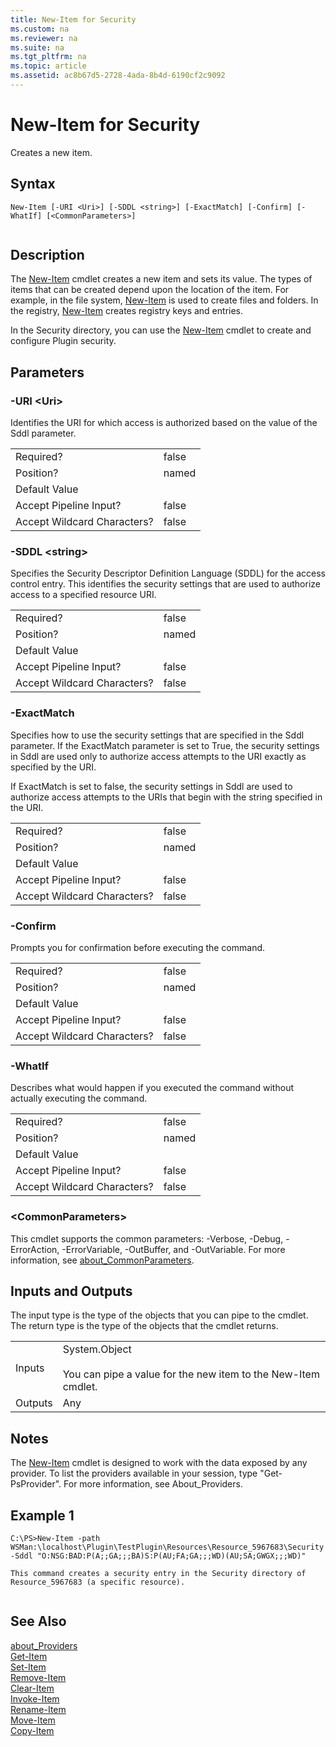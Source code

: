 ```yaml
---
title: New-Item for Security
ms.custom: na
ms.reviewer: na
ms.suite: na
ms.tgt_pltfrm: na
ms.topic: article
ms.assetid: ac8b67d5-2728-4ada-8b4d-6190cf2c9092
---
```

# New-Item for Security
Creates a new item.  
  
## Syntax  
  
```  
New-Item [-URI <Uri>] [-SDDL <string>] [-ExactMatch] [-Confirm] [-WhatIf] [<CommonParameters>]  
  
```  
  
## Description  
 The [New-Item](New-Item.md) cmdlet creates a new item and sets its value. The types of items that can be created depend upon the location of the item. For example, in the file system, [New-Item](New-Item.md) is used to create files and folders. In the registry, [New-Item](New-Item.md) creates registry keys and entries.  
  
 In the Security directory, you can use the [New-Item](New-Item.md) cmdlet to create and configure Plugin security.  
  
## Parameters  
  
### \-URI \<Uri\>  
 Identifies the URI for which access is authorized based on the value of the Sddl parameter.  
  
|||  
|-|-|  
|Required?|false|  
|Position?|named|  
|Default Value||  
|Accept Pipeline Input?|false|  
|Accept Wildcard Characters?|false|  
  
### \-SDDL \<string\>  
 Specifies the Security Descriptor Definition Language \(SDDL\) for the access control entry. This identifies the security settings that are used to authorize access to a specified resource URI.  
  
|||  
|-|-|  
|Required?|false|  
|Position?|named|  
|Default Value||  
|Accept Pipeline Input?|false|  
|Accept Wildcard Characters?|false|  
  
### \-ExactMatch  
 Specifies how to use the security settings that are specified in the Sddl parameter. If the ExactMatch parameter is set to True, the security settings in Sddl are used only to authorize access attempts to the URI exactly as specified by the URI.  
  
 If ExactMatch is set to false, the security settings in Sddl are used to authorize access attempts to the URIs that begin with the string specified in the URI.  
  
|||  
|-|-|  
|Required?|false|  
|Position?|named|  
|Default Value||  
|Accept Pipeline Input?|false|  
|Accept Wildcard Characters?|false|  
  
### \-Confirm  
 Prompts you for confirmation before executing the command.  
  
|||  
|-|-|  
|Required?|false|  
|Position?|named|  
|Default Value||  
|Accept Pipeline Input?|false|  
|Accept Wildcard Characters?|false|  
  
### \-WhatIf  
 Describes what would happen if you executed the command without actually executing the command.  
  
|||  
|-|-|  
|Required?|false|  
|Position?|named|  
|Default Value||  
|Accept Pipeline Input?|false|  
|Accept Wildcard Characters?|false|  
  
### \<CommonParameters\>  
 This cmdlet supports the common parameters: \-Verbose, \-Debug, \-ErrorAction, \-ErrorVariable, \-OutBuffer, and \-OutVariable. For more information, see [about\_CommonParameters](assetId:///cd121ee6-f6a8-4aa6-8f89-94edcedb6780).  
  
## Inputs and Outputs  
 The input type is the type of the objects that you can pipe to the cmdlet. The return type is the type of the objects that the cmdlet returns.  
  
|||  
|-|-|  
|Inputs|System.Object<br /><br /> You can pipe a value for the new item to the New\-Item cmdlet.|  
|Outputs|Any|  
  
## Notes  
 The [New-Item](New-Item.md) cmdlet is designed to work with the data exposed by any provider. To list the providers available in your session, type "Get\-PsProvider". For more information, see About\_Providers.  
  
## Example 1  
  
```  
C:\PS>New-Item -path WSMan:\localhost\Plugin\TestPlugin\Resources\Resource_5967683\Security -Sddl "O:NSG:BAD:P(A;;GA;;;BA)S:P(AU;FA;GA;;;WD)(AU;SA;GWGX;;;WD)"  
  
This command creates a security entry in the Security directory of Resource_5967683 (a specific resource).  
  
```  
  
## See Also  
 [about\_Providers](assetId:///55e2974f-3314-48d2-8b1b-abdea6b303cb)   
 [Get-Item](Get-Item.md)   
 [Set-Item](Set-Item.md)   
 [Remove-Item](Remove-Item.md)   
 [Clear-Item](Clear-Item.md)   
 [Invoke-Item](Invoke-Item.md)   
 [Rename-Item](Rename-Item.md)   
 [Move-Item](Move-Item.md)   
 [Copy-Item](Copy-Item.md)